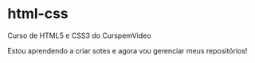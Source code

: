 # html-css
 Curso de HTML5 e CSS3 do CurspemVideo

 Estou aprendendo a criar sotes e agora vou gerenciar meus
 repositórios!

 